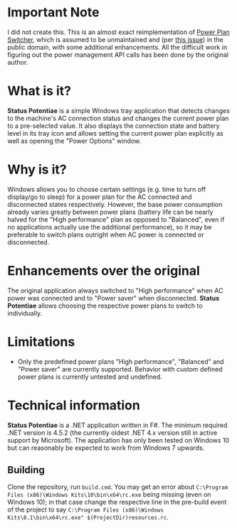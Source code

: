 ﻿# Important Note

I did not create this. This is an almost exact reimplementation of [Power Plan Switcher](https://github.com/andy722/power-plan-switcher), which is assumed to be unmaintained and (per [this issue](https://github.com/andy722/power-plan-switcher/issues/1)) in the public domain, with some additional enhancements. All the difficult work in figuring out the power management API calls has been done by the original author.

# What is it?

**Status Potentiae** is a simple Windows tray application that detects changes to the machine's AC connection status and changes the current power plan to a pre-selected value. It also displays the connection state and battery level in its tray icon and allows setting the current power plan explicitly as well as opening the "Power Options" window.

# Why is it?

Windows allows you to choose certain settings (e.g. time to turn off display/go to sleep) for a power plan for the AC connected and disconnected states respectively. However, the base power consumption already varies greatly between power plans (battery life can be nearly halved for the "High performance" plan as opposed to "Balanced", even if no applications actually use the additional performance), so it may be preferable to switch plans outright when AC power is connected or disconnected.

# Enhancements over the original

The original application always switched to "High performance" when AC power was connected and to "Power saver" when disconnected. **Status Potentiae** allows choosing the respective power plans to switch to individually.

# Limitations

- Only the predefined power plans "High performance", "Balanced" and "Power saver" are currently supported. Behavior with custom defined power plans is currently untested and undefined.

# Technical information

**Status Potentiae** is a .NET application written in F#. The minimum required .NET version is 4.5.2 (the currently oldest .NET 4.x version still in active support by Microsoft). The application has only been tested on Windows 10 but can reasonably be expected to work from Windows 7 upwards.

## Building

Clone the repository, run `build.cmd`. You may get an error about `C:\Program Files (x86)\Windows Kits\10\bin\x64\rc.exe` being missing (even on Windows 10); in that case change the respective line in the pre-build event of the project to say `C:\Program Files (x86)\Windows Kits\8.1\bin\x64\rc.exe" $(ProjectDir)resources.rc`.